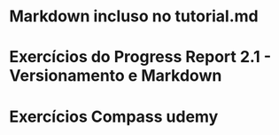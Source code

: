 
# Markdown incluso no tutorial.md
# Exercícios do Progress Report 2.1 - Versionamento e Markdown
# Exercícios Compass udemy